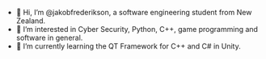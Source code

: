 - 👋 Hi, I’m @jakobfrederikson, a software engineering student from New Zealand.
- 👀 I’m interested in Cyber Security, Python, C++, game programming and software in general.
- 🌱 I’m currently learning the QT Framework for C++ and C# in Unity.

<!---
jakobfrederikson/jakobfrederikson is a ✨ special ✨ repository because its `README.md` (this file) appears on your GitHub profile.
You can click the Preview link to take a look at your changes.
--->
